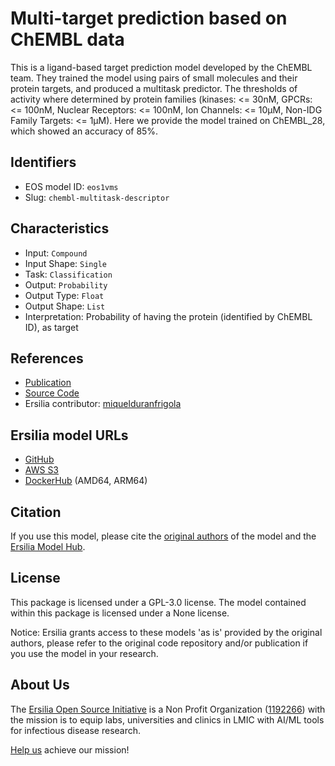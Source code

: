 # Multi-target prediction based on ChEMBL data

This is a ligand-based target prediction model developed by the ChEMBL team. They trained the model using pairs of small molecules and their protein targets, and produced a multitask predictor. The thresholds of activity where determined by protein families (kinases: <= 30nM,  GPCRs: <= 100nM, Nuclear Receptors: <= 100nM, Ion Channels: <= 10μM, Non-IDG Family Targets: <= 1μM). Here we provide the model trained on ChEMBL\_28, which showed an accuracy of 85%.

## Identifiers

* EOS model ID: `eos1vms`
* Slug: `chembl-multitask-descriptor`

## Characteristics

* Input: `Compound`
* Input Shape: `Single`
* Task: `Classification`
* Output: `Probability`
* Output Type: `Float`
* Output Shape: `List`
* Interpretation: Probability of having the protein (identified by ChEMBL ID), as target

## References

* [Publication](http://chembl.blogspot.com/2019/05/multi-task-neural-network-on-chembl.html)
* [Source Code](https://github.com/chembl/chembl_multitask_model/)
* Ersilia contributor: [miquelduranfrigola](https://github.com/miquelduranfrigola)

## Ersilia model URLs
* [GitHub](https://github.com/ersilia-os/eos1vms)
* [AWS S3](https://ersilia-models-zipped.s3.eu-central-1.amazonaws.com/eos1vms.zip)
* [DockerHub](https://hub.docker.com/r/ersiliaos/eos1vms) (AMD64, ARM64)

## Citation

If you use this model, please cite the [original authors](http://chembl.blogspot.com/2019/05/multi-task-neural-network-on-chembl.html) of the model and the [Ersilia Model Hub](https://github.com/ersilia-os/ersilia/blob/master/CITATION.cff).

## License

This package is licensed under a GPL-3.0 license. The model contained within this package is licensed under a None license.

Notice: Ersilia grants access to these models 'as is' provided by the original authors, please refer to the original code repository and/or publication if you use the model in your research.

## About Us

The [Ersilia Open Source Initiative](https://ersilia.io) is a Non Profit Organization ([1192266](https://register-of-charities.charitycommission.gov.uk/charity-search/-/charity-details/5170657/full-print)) with the mission is to equip labs, universities and clinics in LMIC with AI/ML tools for infectious disease research.

[Help us](https://www.ersilia.io/donate) achieve our mission!